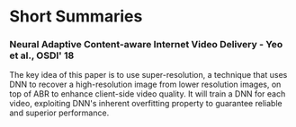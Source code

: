 # Short Summaries

### Neural Adaptive Content-aware Internet Video Delivery - Yeo et al., OSDI' 18

The key idea of this paper is to use super-resolution, a technique that uses DNN to recover a high-resolution image from lower resolution images, on top of ABR to enhance client-side video quality. It will train a DNN for each video, exploiting DNN's inherent overfitting property to guarantee reliable and superior performance. 

